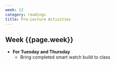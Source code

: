 ```yaml
---
week: 12
category: readings
title: Pre-Lecture Activities
---
```


## Week {{page.week}}

* **For Tuesday and Thursday**
  * Bring completed smart watch build to class
